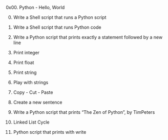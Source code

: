 0x00. Python - Hello, World

0. Write a Shell script that runs a Python script

1. Write a Shell script that runs Python code

2. Write a Python script that prints exactly a statement followed by a new line

3. Print integer

4. Print float

5. Print string

6. Play with strings

7. Copy - Cut - Paste

8. Create a new sentence

9. Write a Python script that prints “The Zen of Python”, by TimPeters

10. Linked List Cycle

100. Python script that prints with write
